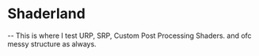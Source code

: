 # Shaderland

-- This is where I test URP, SRP, Custom Post Processing Shaders. and ofc messy structure as always.
